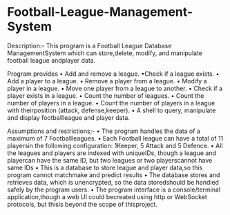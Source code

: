 # Football-League-Management-System


Description:-
This program is a Football League Database ManagementSystem which can store,delete, modify, and manipulate football league andplayer data.


Program provides
• Add and remove a league.
•Check if a league exists.
• Add a player to a league.
• Remove a player from a league.
• Modify a player in a league.
• Move one player from a league to another.
• Check if a player exists in a league.
• Count the number of leagues.
• Count the number of players in a league.
• Count the number of players in a league with theirposition (attack, defense,keeper).
• A shell to query, manipulate and display footballleague and player data.



Assumptions and restrictions;-
• The program handles the data of a maximum of 7 Footballleagues.
• Each Football league can have a total of 11 playersin the following configuration: 1Keeper, 5 Attack and 5 Defence.
• All the leagues and players are indexed with uniqueIDs, though a league and playercan have the same ID, but two leagues or two playerscannot have same IDs
• This is a database to store league and player data,so this program cannot matchmake and predict results
• The database stores and retrieves data, which is unencrypted, so the data storedshould be handled safely by the program users.
• The program interface is a console/terminal application,though a web UI could becreated using http or WebSocket protocols, but thisis beyond the scope of thisproject.
